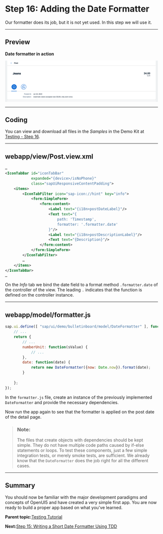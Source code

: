 <!-- loio2ca583d6b9c24e4d8f189eada7c4b668 -->

# Step 16: Adding the Date Formatter

Our formatter does its job, but it is not yet used. In this step we will use it.

***

## Preview

  
  
**Date formatter in action**

![](images/loio9aa15b0691014bd287a5a5d874f6f064_LowRes.jpg "Date formatter in action")

***

## Coding

You can view and download all files in the *Samples* in the Demo Kit at [Testing - Step 16](https://ui5.sap.com/#/entity/sap.m.tutorial.testing/sample/sap.m.tutorial.testing.16).

***

## webapp/view/Post.view.xml

```xml
…
<IconTabBar id="iconTabBar"
			expanded="{device>/isNoPhone}"
			class="sapUiResponsiveContentPadding">
	<items>
		<IconTabFilter icon="sap-icon://hint" key="info">
			<form:SimpleForm>
				<form:content>
					<Label text="{i18n>postDateLabel}"/>
					<Text text="{
						path: 'Timestamp',
						formatter: '.formatter.date'
					}"/>
					<Label text="{i18n>postDescriptionLabel}"/>
					<Text text="{Description}"/>
				</form:content>
			</form:SimpleForm>
		</IconTabFilter>
		…
	</items>
</IconTabBar>
…
```

On the *Info* tab we bind the date field to a format method `.formatter.date` of the controller of the view. The leading `.` indicates that the function is defined on the controller instance.

***

## webapp/model/formatter.js

```js
sap.ui.define([ "sap/ui/demo/bulletinboard/model/DateFormatter" ], function (DateFormatter) {
	// ...
	return {
		// ...
		numberUnit: function(sValue) {
			// ...
		},
		date: function(date) {
			return new DateFormatter({now: Date.now}).format(date);
		}

	};
});
```

In the `formatter.js` file, create an instance of the previously implemented `DateFormatter` and provide the necessary dependencies.

Now run the app again to see that the formatter is applied on the post date of the detail page.

> ### Note:  
> The files that create objects with dependencies should be kept simple. They do not have multiple code paths caused by if-else statements or loops. To test these components, just a few simple integration tests, or merely smoke tests, are sufficient. We already know that the `DateFormatter` does the job right for all the different cases.

***

<a name="loio2ca583d6b9c24e4d8f189eada7c4b668__section_ovt_b2t_qbb"/>

## Summary

You should now be familiar with the major development paradigms and concepts of OpenUI5 and have created a very simple first app. You are now ready to build a proper app based on what you've learned.

**Parent topic:**[Testing Tutorial](testing-tutorial-291c912.md "In this tutorial we will test application functionality with the testing tools that are delivered with OpenUI5. At different steps of this tutorial you will write tests using QUnit, OPA5, and the OData V2 mock server. Additionally, you will learn about testing strategies, Test Driven Development (TDD), and much more.")

**Next:**[Step 15: Writing a Short Date Formatter Using TDD](step-15-writing-a-short-date-formatter-using-tdd-bc4114a.md "It's now time to improve the content of the Info tab. We want to see the Posted At date in a formatted way. Based on the age of the post, we either display the time, a textural representation of the day, or the date only.")

